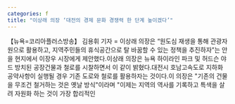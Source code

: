 ```yaml
---
categories: f
title: "이상래 의장 ‘대전의 경제 문화 경쟁력 한 단계 높이겠다’"
---
```

【뉴욕=코리아플러스방송】 김용휘 기자 = 이상래 의장은 “원도심 재생을 통해 관광자원으로 활용하고, 지역주민들의 휴식공간으로 탈 바꿈할 수 있는 정책을 추진하자”는 안을 현지에서 이장우 시장에게 제안했다.이상래 의장은 뉴욕 하이라인 파크 및 허드슨 야드 방치된 공장건물과 철로를 시찰하면서 이 같이 밝혔다.대전시 호남고속도로 지하화 공약사항이 실행될 경우 기존 도로와 철로를 활용하자는 것이다.이 의장은 "기존의 건물을 무조건 철거하는 것은 옛날 방식"이라며 "이제는 지역의 역사를 기록하고 특색을 살려 자원화 하는 것이 가장 합리적인